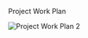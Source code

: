 Project Work Plan

![Project Work Plan 2](https://user-images.githubusercontent.com/49036494/97088509-ee2ff780-1639-11eb-80d1-03035e0997d1.png)
